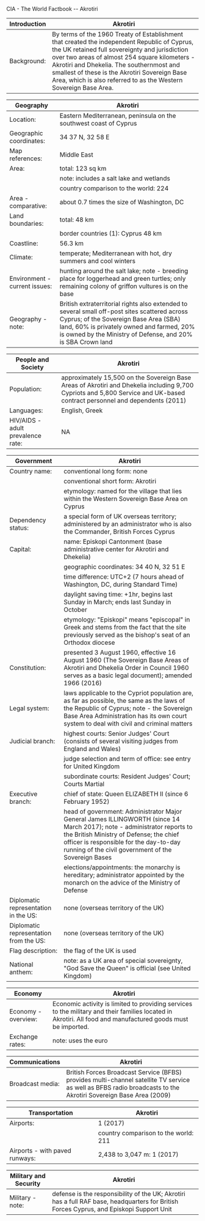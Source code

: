 CIA - The World Factbook -- Akrotiri

| Introduction | Akrotiri |
| --- | --- |
| Background: | By terms of the 1960 Treaty of Establishment that created the independent Republic of Cyprus, the UK retained full sovereignty and jurisdiction over two areas of almost 254 square kilometers - Akrotiri and Dhekelia. The southernmost and smallest of these is the Akrotiri Sovereign Base Area, which is also referred to as the Western Sovereign Base Area. |

| Geography | Akrotiri |
| --- | --- |
| Location: | Eastern Mediterranean, peninsula on the southwest coast of Cyprus |
| Geographic coordinates: | 34 37 N, 32 58 E |
| Map references: | Middle East |
| Area: | total: 123 sq km |
| | note: includes a salt lake and wetlands |
| | country comparison to the world: 224 |
| Area - comparative: | about 0.7 times the size of Washington, DC |
| Land boundaries: | total: 48 km |
| | border countries (1): Cyprus 48 km |
| Coastline: | 56.3 km |
| Climate: | temperate; Mediterranean with hot, dry summers and cool winters |
| Environment - current issues: | hunting around the salt lake; note - breeding place for loggerhead and green turtles; only remaining colony of griffon vultures is on the base |
| Geography - note: | British extraterritorial rights also extended to several small off-post sites scattered across Cyprus; of the Sovereign Base Area (SBA) land, 60% is privately owned and farmed, 20% is owned by the Ministry of Defense, and 20% is SBA Crown land |

| People and Society | Akrotiri |
| --- | --- |
| Population: | approximately 15,500 on the Sovereign Base Areas of Akrotiri and Dhekelia including 9,700 Cypriots and 5,800 Service and UK-based contract personnel and dependents (2011) |
| Languages: | English, Greek |
| HIV/AIDS - adult prevalence rate: | NA |

| Government | Akrotiri |
| --- | --- |
| Country name: | conventional long form: none |
| | conventional short form: Akrotiri |
| | etymology: named for the village that lies within the Western Sovereign Base Area on Cyprus |
| Dependency status: | a special form of UK overseas territory; administered by an administrator who is also the Commander, British Forces Cyprus |
| Capital: | name: Episkopi Cantonment (base administrative center for Akrotiri and Dhekelia) |
| | geographic coordinates: 34 40 N, 32 51 E |
| | time difference: UTC+2 (7 hours ahead of Washington, DC, during Standard Time) |
| | daylight saving time: +1hr, begins last Sunday in March; ends last Sunday in October |
| | etymology: "Episkopi" means "episcopal" in Greek and stems from the fact that the site previously served as the bishop's seat of an Orthodox diocese |
| Constitution: | presented 3 August 1960, effective 16 August 1960 (The Sovereign Base Areas of Akrotiri and Dhekelia Order in Council 1960 serves as a basic legal document); amended 1966 (2016) |
| Legal system: | laws applicable to the Cypriot population are, as far as possible, the same as the laws of the Republic of Cyprus; note - the Sovereign Base Area Administration has its own court system to deal with civil and criminal matters |
| Judicial branch: | highest courts: Senior Judges' Court (consists of several visiting judges from England and Wales) |
| | judge selection and term of office: see entry for United Kingdom |
| | subordinate courts: Resident Judges' Court; Courts Martial |
| Executive branch: | chief of state: Queen ELIZABETH II (since 6 February 1952) |
| | head of government: Administrator Major General James ILLINGWORTH (since 14 March 2017); note - administrator reports to the British Ministry of Defense; the chief officer is responsible for the day-to-day running of the civil government of the Sovereign Bases |
| | elections/appointments: the monarchy is hereditary; administrator appointed by the monarch on the advice of the Ministry of Defense |
| Diplomatic representation in the US: | none (overseas territory of the UK) |
| Diplomatic representation from the US: | none (overseas territory of the UK) |
| Flag description: | the flag of the UK is used |
| National anthem: | note: as a UK area of special sovereignty, "God Save the Queen" is official (see United Kingdom) |

| Economy | Akrotiri |
| --- | --- |
| Economy - overview: | Economic activity is limited to providing services to the military and their families located in Akrotiri. All food and manufactured goods must be imported. |
| Exchange rates: | note: uses the euro |

| Communications | Akrotiri |
| --- | --- |
| Broadcast media: | British Forces Broadcast Service (BFBS) provides multi-channel satellite TV service as well as BFBS radio broadcasts to the Akrotiri Sovereign Base Area (2009) |

| Transportation | Akrotiri |
| --- | --- |
| Airports: | 1 (2017) |
| | country comparison to the world: 211 |
| Airports - with paved runways: | 2,438 to 3,047 m: 1 (2017) |

| Military and Security | Akrotiri |
| --- | --- |
| Military - note: | defense is the responsibility of the UK; Akrotiri has a full RAF base, headquarters for British Forces Cyprus, and Episkopi Support Unit |
